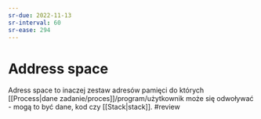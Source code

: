 ```yaml
---
sr-due: 2022-11-13
sr-interval: 60
sr-ease: 294
---
```


# Address space

Adress space to inaczej zestaw adresów pamięci do których [[Process|dane zadanie/proces]]/program/użytkownik może się odwoływać - mogą to być dane, kod czy [[Stack|stack]].
#review
